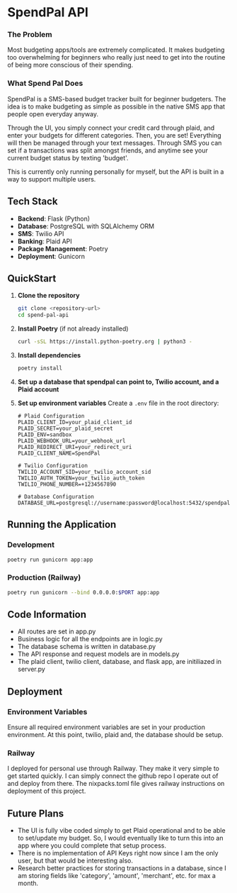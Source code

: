 # SpendPal API


### The Problem
Most budgeting apps/tools are extremely complicated. It makes budgeting too overwhelming for beginners who really just need to get into the routine of being more conscious of their spending. 

### What Spend Pal Does

SpendPal is a SMS-based budget tracker built for beginner budgeters. The idea is to make budgeting as simple as possible in the native SMS app that people open everyday anyway. 

Through the UI, you simply connect your credit card through plaid, and enter your budgets for different categories. Then, you are set! Everything will then be managed through your text messages. Through SMS you can set if a transactions was split amongst friends, and anytime see your current budget status by texting 'budget'.

This is currently only running personally for myself, but the API is built in a way to support multiple users. 


## Tech Stack

- **Backend**: Flask (Python)
- **Database**: PostgreSQL with SQLAlchemy ORM
- **SMS**: Twilio API
- **Banking**: Plaid API
- **Package Management**: Poetry
- **Deployment**: Gunicorn

## QuickStart

1. **Clone the repository**
   ```bash
   git clone <repository-url>
   cd spend-pal-api
   ```

2. **Install Poetry** (if not already installed)
   ```bash
   curl -sSL https://install.python-poetry.org | python3 -
   ```

3. **Install dependencies**
   ```bash
   poetry install
   ```

4. **Set up a database that spendpal can point to, Twilio account, and a Plaid account**

4. **Set up environment variables**
   Create a `.env` file in the root directory:
   ```env
   # Plaid Configuration
   PLAID_CLIENT_ID=your_plaid_client_id
   PLAID_SECRET=your_plaid_secret
   PLAID_ENV=sandbox
   PLAID_WEBHOOK_URL=your_webhook_url
   PLAID_REDIRECT_URI=your_redirect_uri
   PLAID_CLIENT_NAME=SpendPal

   # Twilio Configuration
   TWILIO_ACCOUNT_SID=your_twilio_account_sid
   TWILIO_AUTH_TOKEN=your_twilio_auth_token
   TWILIO_PHONE_NUMBER=+1234567890

   # Database Configuration
   DATABASE_URL=postgresql://username:password@localhost:5432/spendpal
   ```

## Running the Application

### Development
```bash
poetry run gunicorn app:app
```

### Production (Railway)
```bash
poetry run gunicorn --bind 0.0.0.0:$PORT app:app
```

## Code Information

- All routes are set in app.py
- Business logic for all the endpoints are in logic.py
- The database schema is written in database.py
- The API response and request models are in models.py
- The plaid client, twilio client, database, and flask app, are initiliazed in server.py

## Deployment

### Environment Variables
Ensure all required environment variables are set in your production environment. 
At this point, twilio, plaid and, the database should be setup. 


### Railway
I deployed for personal use through Railway. They make it very simple to get started quickly. I can simply connect the github repo I operate out of and deploy from there.
The nixpacks.toml file gives railway instructions on deployment of this project. 

## Future Plans
- The UI is fully vibe coded simply to get Plaid operational and to be able to set/update my budget. So, I would eventually like to turn this into an app where you could complete that setup process. 
- There is no implementation of API Keys right now since I am the only user, but that would be interesting also. 
- Research better practices for storing transactions in a database, since I am storing fields like 'category', 'amount', 'merchant', etc. for max a month. 
